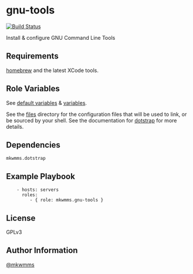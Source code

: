 gnu-tools
=========
[![Build Status](https://travis-ci.org/mkwmms/ansible-gnu-tools.svg)](https://travis-ci.org/mkwmms/ansible-gnu-tools)

Install & configure GNU Command Line Tools

Requirements
------------

[homebrew] and the latest XCode tools.


Role Variables
--------------

See [default variables] & [variables].

See the [files] directory for the configuration files that will be used to 
link, or be sourced by your shell. See the documentation for [dotstrap] for
more details.

Dependencies
------------

```
mkwmms.dotstrap
```

Example Playbook
----------------

```
    - hosts: servers
      roles:
         - { role: mkwmms.gnu-tools }
```

License
-------

GPLv3

Author Information
------------------

[@mkwmms]


[@mkwmms]: https://github.com/mkwmms
[dotstrap]: https://github.com/mkwmms/dotstrap
[homebrew]: https://github.com/Homebrew/homebrew
[files]: files/
[default variables]: defaults/main.yml
[variables]: vars/main.yml
[zsh]: http://zsh.sourceforge.net
[fish]: http://fishshell.com/
